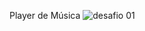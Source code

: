 Player de Música
![desafio 01](https://user-images.githubusercontent.com/124744877/231290924-e2ad3f0f-4932-42e4-a509-82afa77a4a13.jpg)
